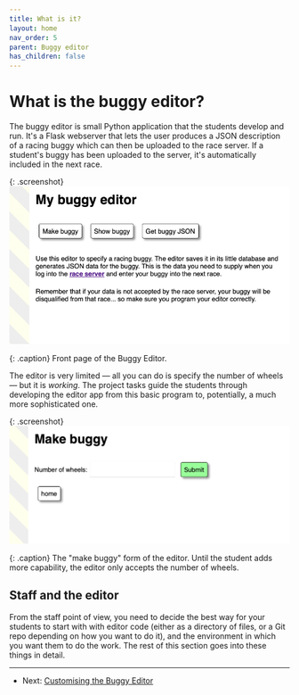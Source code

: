 ```yaml
---
title: What is it?
layout: home
nav_order: 5
parent: Buggy editor
has_children: false
---
```


# What is the buggy editor?

The buggy editor is small Python application that the students develop and run.
It's a Flask webserver that lets the user produces a JSON description of a
racing buggy which can then be uploaded to the race server. If a student's
buggy has been uploaded to the server, it's automatically included in the next
race.

{: .screenshot}
![Buggy editor front page](/docs/img/screenshots/buggy-editor.png)

{: .caption}
Front page of the Buggy Editor.

The editor is very limited — all you can do is specify the number of wheels —
but it is _working_. The project tasks guide the students through developing the
editor app from this basic program to, potentially, a much more sophisticated
one.

{: .screenshot}
![Buggy editor basic form](/docs/img/screenshots/buggy-editor-form.png)

{: .caption}
The "make buggy" form of the editor. Until the student adds more capability,
the editor only accepts the number of wheels.


## Staff and the editor

From the staff point of view, you need to decide the best way for your students
to start with with editor code (either as a directory of files, or a Git repo
depending on how you want to do it), and the environment in which you want them
to do the work. The rest of this section goes into these things in detail.



---
* Next: [Customising the Buggy Editor](customising)
